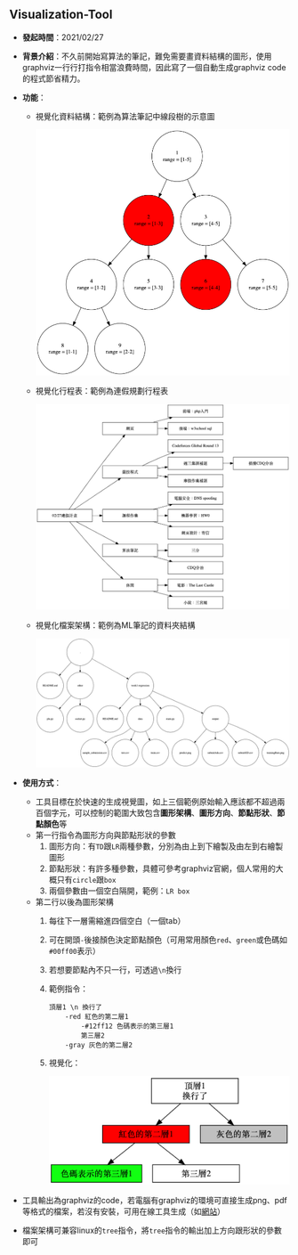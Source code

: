 Visualization-Tool
---

- **發起時間**：2021/02/27
- **背景介紹**：不久前開始寫算法的筆記，難免需要畫資料結構的圖形，使用graphviz一行行打指令相當浪費時間，因此寫了一個自動生成graphviz code的程式節省精力。
- **功能**：
  - 視覺化資料結構：範例為算法筆記中線段樹的示意圖

    ![](sample/structure.png)
  
  - 視覺化行程表：範例為連假規劃行程表

    ![](sample/work.png)

  - 視覺化檔案架構：範例為ML筆記的資料夾結構

    ![](sample/tree.png)

- **使用方式**：
  - 工具目標在於快速的生成視覺圖，如上三個範例原始輸入應該都不超過兩百個字元，可以控制的範圍大致包含**圖形架構**、**圖形方向**、**節點形狀**、**節點顏色**等
  - 第一行指令為圖形方向與節點形狀的參數
    1. 圖形方向：有```TD```跟```LR```兩種參數，分別為由上到下繪製及由左到右繪製圖形
    2. 節點形狀：有許多種參數，具體可參考graphviz官網，個人常用的大概只有```circle```跟```box```
    3. 兩個參數由一個空白隔開，範例：```LR box```
  - 第二行以後為圖形架構
    1. 每往下一層需縮進四個空白（一個tab）
    2. 可在開頭```-```後接顏色決定節點顏色（可用常用顏色```red```、```green```或色碼如```#00ff00```表示）
    3. 若想要節點內不只一行，可透過```\n```換行
    4. 範例指令：
       ``` 
       頂層1 \n 換行了
           -red 紅色的第二層1
               -#12ff12 色碼表示的第三層1
               第三層2
           -gray 灰色的第二層2
       ```
    5. 視覺化：
       
       ![](sample/sample1.png)

- 工具輸出為graphviz的code，若電腦有graphviz的環境可直接生成png、pdf等格式的檔案，若沒有安裝，可用在線工具生成（如[網站](https://dreampuf.github.io/GraphvizOnline/)）
- 檔案架構可兼容linux的```tree```指令，將```tree```指令的輸出加上方向跟形狀的參數即可
